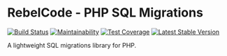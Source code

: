 # RebelCode - PHP SQL Migrations

[![Build Status](https://travis-ci.org/RebelCode/php-sql-migrations.svg?branch=master)](https://travis-ci.org/RebelCode/php-sql-migrations)
[![Maintainability](https://api.codeclimate.com/v1/badges/c0106b23b1e5164f49ff/maintainability)](https://codeclimate.com/github/RebelCode/sql-migrations/maintainability)
[![Test Coverage](https://api.codeclimate.com/v1/badges/c0106b23b1e5164f49ff/test_coverage)](https://codeclimate.com/github/RebelCode/sql-migrations/test_coverage)
[![Latest Stable Version](https://poser.pugx.org/rebelcode/php-sql-migrations/version)](https://packagist.org/packages/rebelcode/php-sql-migrations)

A lightweight SQL migrations library for PHP.
